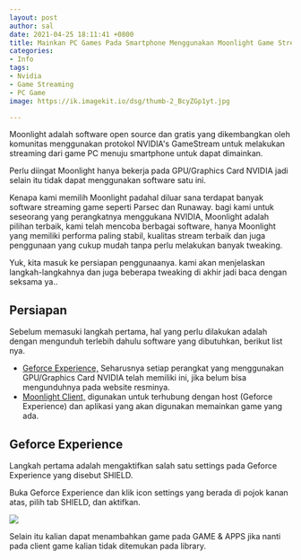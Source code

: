 ```yaml
---
layout: post
author: sal
date: 2021-04-25 18:11:41 +0800
title: Mainkan PC Games Pada Smartphone Menggunakan Moonlight Game Streaming
categories:
- Info
tags:
- Nvidia
- Game Streaming
- PC Game
image: https://ik.imagekit.io/dsg/thumb-2_BcyZGp1yt.jpg

---
```

Moonlight adalah software open source dan gratis yang dikembangkan oleh komunitas menggunakan protokol NVIDIA's GameStream untuk melakukan streaming dari game PC menuju smartphone untuk dapat dimainkan. 

Perlu diingat Moonlight hanya bekerja pada GPU/Graphics Card NVIDIA jadi selain itu tidak dapat menggunakan software satu ini.

Kenapa kami memilih Moonlight padahal diluar sana terdapat banyak software streaming game seperti Parsec dan Runaway. bagi kami untuk seseorang yang perangkatnya menggukana NVIDIA, Moonlight adalah pilihan terbaik, kami telah mencoba berbagai software, hanya Moonlight yang memiliki performa paling stabil, kualitas stream terbaik dan juga penggunaan yang cukup mudah tanpa perlu melakukan banyak tweaking.

Yuk, kita masuk ke persiapan penggunaanya. kami akan menjelaskan langkah-langkahnya dan juga beberapa tweaking di akhir jadi baca dengan seksama ya..

## Persiapan

Sebelum memasuki langkah pertama, hal yang perlu dilakukan adalah dengan mengunduh terlebih dahulu software yang dibutuhkan, berikut list nya.

* [Geforce Experience,](https://www.nvidia.com/en-us/geforce/geforce-experience/) Seharusnya setiap perangkat yang menggunakan GPU/Graphics Card NVIDIA telah memiliki ini, jika belum bisa mengunduhnya pada website resminya.
* [Moonlight Client,]() digunakan untuk terhubung dengan host (Geforce Experience) dan aplikasi yang akan digunakan memainkan game yang ada.

## Geforce Experience

Langkah pertama adalah mengaktifkan salah satu settings pada Geforce Experience yang disebut SHIELD.

Buka Geforce Experience dan klik icon settings yang berada di pojok kanan atas, pilih tab SHIELD, dan aktifkan.

![](https://ik.imagekit.io/dsg/moonlight-1_swXfesmF-1-.gif)

Selain itu kalian dapat menambahkan game pada GAME & APPS jika nanti pada client game kalian tidak ditemukan pada library.
